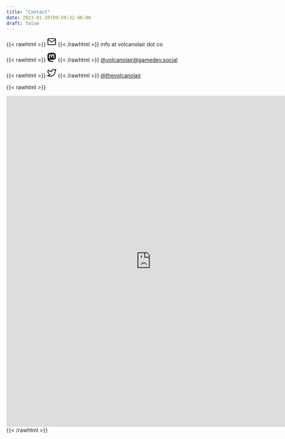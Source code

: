 ```yaml
---
title: "Contact"
date: 2023-01-20T09:59:32-06:00
draft: false
---
```


{{< rawhtml >}}
<svg xmlns="http://www.w3.org/2000/svg" width="24" height="24" viewBox="0 0 24 24" fill="none" stroke="currentColor" stroke-width="2" stroke-linecap="round" stroke-linejoin="round"><path d="M4 4h16c1.1 0 2 .9 2 2v12c0 1.1-.9 2-2 2H4c-1.1 0-2-.9-2-2V6c0-1.1.9-2 2-2z"></path><polyline points="22,6 12,13 2,6"></polyline></svg> 
{{< /rawhtml >}} info at volcanolair dot co

{{< rawhtml >}}
<svg xmlns="http://www.w3.org/2000/svg" width="24" height="24" viewBox="0 0 24 24" fill="currentColor" stroke-width="2"><path d="M23.193 7.879c0-5.206-3.411-6.732-3.411-6.732C18.062.357 15.108.025 12.041 0h-.076c-3.068.025-6.02.357-7.74 1.147 0 0-3.411 1.526-3.411 6.732 0 1.192-.023 2.618.015 4.129.124 5.092.934 10.109 5.641 11.355 2.17.574 4.034.695 5.535.612 2.722-.15 4.25-.972 4.25-.972l-.09-1.975s-1.945.613-4.129.539c-2.165-.074-4.449-.233-4.799-2.891a5.499 5.499 0 0 1-.048-.745s2.125.52 4.817.643c1.646.075 3.19-.097 4.758-.283 3.007-.359 5.625-2.212 5.954-3.905.517-2.665.475-6.507.475-6.507zm-4.024 6.709h-2.497V8.469c0-1.29-.543-1.944-1.628-1.944-1.2 0-1.802.776-1.802 2.312v3.349h-2.483v-3.35c0-1.536-.602-2.312-1.802-2.312-1.085 0-1.628.655-1.628 1.944v6.119H4.832V8.284c0-1.289.328-2.313.987-3.07.68-.758 1.569-1.146 2.674-1.146 1.278 0 2.246.491 2.886 1.474L12 6.585l.622-1.043c.64-.983 1.608-1.474 2.886-1.474 1.104 0 1.994.388 2.674 1.146.658.757.986 1.781.986 3.07v6.304z"></path></svg>
{{< /rawhtml >}} [@volcanolair@gamedev.social](//gamedev.social/@volcanolair)

{{< rawhtml >}}
<svg xmlns="http://www.w3.org/2000/svg" width="24" height="24" viewBox="0 0 24 24" fill="none" stroke="currentColor" stroke-width="2" stroke-linecap="round" stroke-linejoin="round"><path d="M23 3a10.9 10.9 0 0 1-3.14 1.53 4.48 4.48 0 0 0-7.86 3v1A10.66 10.66 0 0 1 3 4s-4 9 5 13a11.64 11.64 0 0 1-7 2c9 5 20 0 20-11.5a4.5 4.5 0 0 0-.08-.83A7.72 7.72 0 0 0 23 3z"></path></svg>
{{< /rawhtml >}} [@thevolcanolair](//twitter.come/thevolcanolair)


{{< rawhtml >}}
<div style="background-color: #ddd">
<iframe src="https://docs.google.com/forms/d/e/1FAIpQLSeQb9K73mHuVJnqlbqmhDWvM93quUfkJBCSVlpK39k1y1iC2A/viewform?embedded=true" width="760" height="870" frameborder="0" marginheight="0" marginwidth="0">Loading…</iframe>
</div>
{{< /rawhtml >}}
